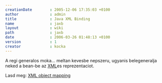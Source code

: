 ```yaml
---
creationDate        : 2005-12-06 17:35:03 +0100 
author              : admin 
title               : Java XML Binding 
name                : jaxb 
layout              : wiki 
path                : jaxb 
date                : 2006-03-26 01:48:13 +0100 
version             : 1 
creator             : kocka 
---
```

A regi generalos moka... meltan kevesbe nepszeru, ugyanis belegeneralja neked a bean-be az [XML](XML.html)es reprezentaciot.

Lasd meg: [XML object mapping](XML%20object%20mapping.html)
